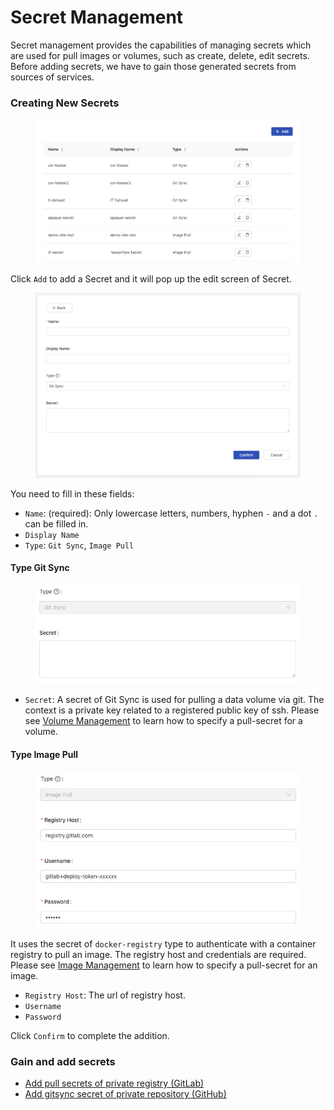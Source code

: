 # Secret Management

Secret management provides the capabilities of managing secrets which are used for pull images or volumes, such as create, delete, edit secrets. Before adding secrets, we have to gain those generated secrets from sources of services.

### Creating New Secrets

<figure><img src="../../.gitbook/assets/v310_secret_add.png" alt=""><figcaption></figcaption></figure>

Click `Add` to add a Secret and it will pop up the edit screen of Secret.

<figure><img src="../../.gitbook/assets/v310_secret_empty.png" alt=""><figcaption></figcaption></figure>

You need to fill in these fields:

* `Name`: (required): Only lowercase letters, numbers, hyphen `-` and a dot `.` can be filled in.
* `Display Name`
* `Type`: `Git Sync`, `Image Pull`

#### Type Git Sync

<figure><img src="../../.gitbook/assets/v310_secret_git_sync.png" alt=""><figcaption></figcaption></figure>

* `Secret`: A secret of Git Sync is used for pulling a data volume via git. The context is a private key related to a registered public key of ssh. Please see [Volume Management](volume-management/) to learn how to specify a pull-secret for a volume.

#### Type Image Pull

<figure><img src="../../.gitbook/assets/v310_secret_image_pull.png" alt=""><figcaption></figcaption></figure>

It uses the secret of `docker-registry` type to authenticate with a container registry to pull an image. The registry host and credentials are required. Please see [Image Management](image-management/) to learn how to specify a pull-secret for an image.

* `Registry Host`: The url of registry host.
* `Username`
* `Password`

Click `Confirm` to complete the addition.

### Gain and add secrets

* [Add pull secrets of private registry (GitLab)](admin-portal/pull-secret-for-gitlab.md)
* [Add gitsync secret of private repository (GitHub)](admin-portal/gitsync-secret-for-github.md)
